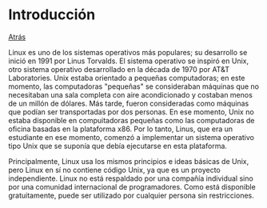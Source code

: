 # Introducción
<a href=../README.md>Atrás</a>

Linux es uno de los sistemas operativos más populares; su desarrollo se inició en 1991 por Linus Torvalds. El sistema operativo se inspiró en Unix, otro sistema operativo desarrollado en la década de 1970 por AT&T Laboratories. Unix estaba orientado a pequeñas computadoras; en este momento, las computadoras "pequeñas" se consideraban máquinas que no necesitaban una sala completa con aire acondicionado y costaban menos de un millón de dólares. Más tarde, fueron consideradas como máquinas que podían ser transportadas por dos personas. En ese momento, Unix no estaba disponible en compuitadoras pequeñas como las computadoras de oficina basadas en la plataforma x86. Por lo tanto, Linus, que era un estudiante en ese momento, comenzó a implementar un sistema operativo tipo Unix que se suponía que debía ejecutarse en esta plataforma.

Principalmente, Linux usa los mismos principios e ideas básicas de Unix, pero Linux en sí no contiene código Unix, ya que es un proyecto independiente. Linux no está respaldado por una compañía individual sino por una comunidad internacional de programadores. Como está disponible gratuitamente, puede ser utilizado por cualquier persona sin restricciones.
